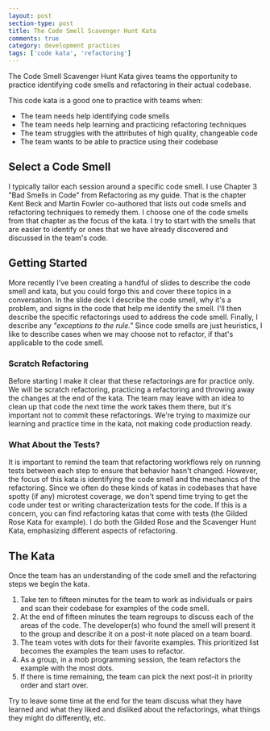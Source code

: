 ```yaml
---
layout: post
section-type: post
title: The Code Smell Scavenger Hunt Kata 
comments: true
category: development practices
tags: ['code kata', 'refactoring']
---
```


The Code Smell Scavenger Hunt Kata gives teams the opportunity to practice identifying code smells and refactoring in their actual codebase. 

This code kata is a good one to practice with teams when:
* The team needs help identifying code smells
* The team needs help learning and practicing refactoring techniques
* The team struggles with the attributes of high quality, changeable code
* The team wants to be able to practice using their codebase


## Select a Code Smell
I typically tailor each session around a specific code smell. I use Chapter 3 "Bad Smells in Code" from Refactoring as my guide. That is the chapter Kent Beck and Martin Fowler co-authored that lists out code smells and refactoring techniques to remedy them. I choose one of the code smells from that chapter as the focus of the kata. I try to start with the smells that are easier to identify or ones that we have already discovered and discussed in the team's code. 

## Getting Started 
More recently I've been creating a handful of slides to describe the code smell and kata, but you could forgo this and cover these topics in a conversation. In the slide deck I describe the code smell, why it's a problem, and signs in the code that help me identify the smell. I'll then describe the specific refactorings used to address the code smell. Finally, I describe any _"exceptions to the rule."_ Since code smells are just heuristics, I like to describe cases when we may choose not to refactor, if that's applicable to the code smell. 

### Scratch Refactoring
Before starting I make it clear that these refactorings are for practice only. We will be scratch refactoring, practicing a refactoring and throwing away the changes at the end of the kata. The team may leave with an idea to clean up that code the next time the work takes them there, but it's important not to commit these refactorings. We're trying to maximize our learning and practice time in the kata, not making code production ready. 

### What About the Tests? 
It is important to remind the team that refactoring workflows rely on running tests between each step to ensure that behavior hasn't changed. However, the focus of this kata is identifying the code smell and the mechanics of the refactoring. Since we often do these kinds of katas in codebases that have spotty (if any) microtest coverage, we don't spend time trying to get the code under test or writing characterization tests for the code. If this is a concern, you can find refactoring katas that come with tests (the Gilded Rose Kata for example). I do both the Gilded Rose and the Scavenger Hunt Kata, emphasizing different aspects of refactoring. 

## The Kata
Once the team has an understanding of the code smell and the refactoring steps we begin the kata.

1. Take ten to fifteen minutes for the team to work as individuals or pairs and scan their codebase for examples of the code smell.
2. At the end of fifteen minutes the team regroups to discuss each of the areas of the code. The developer(s) who found the smell will present it to the group and describe it on a post-it note placed on a team board. 
3. The team votes with dots for their favorite examples. This prioritized list becomes the examples the team uses to refactor. 
4. As a group, in a mob programming session, the team refactors the example with the most dots.
5. If there is time remaining, the team can pick the next post-it in priority order and start over.

Try to leave some time at the end for the team discuss what they have learned and what they liked and disliked about the refactorings, what things they might do differently, etc. 
